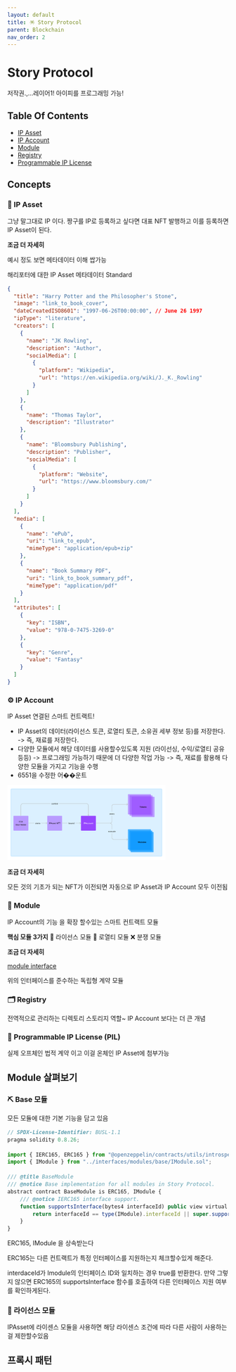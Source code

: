 ```yaml
---
layout: default
title: 🪅 Story Protocol
parent: Blockchain
nav_order: 2
---
```


# Story Protocol

저작권.,...레이어1! 아이피를 프로그래밍 가능!

## Table Of Contents

- [IP Asset](#ip-asset)
- [IP Account](#ip-account)
- [Module](#module)
- [Registry](#registry)
- [Programmable IP License](#programmable-ip-license)

## Concepts

### 🧩 IP Asset

그냥 말그대로 IP 이다. 짱구를 IP로 등록하고 싶다면 대표 NFT 발행하고 이를 등록하면 IP Asset이 된다.

**조금 더 자세히**

예시 정도 보면 메타데이터 이해 쌉가능

해리포터에 대한 IP Asset 메타데이터 Standard

```json
{
  "title": "Harry Potter and the Philosopher's Stone",
  "image": "link_to_book_cover",
  "dateCreatedISO8601": "1997-06-26T00:00:00", // June 26 1997
  "ipType": "literature",
  "creators": [
    {
      "name": "JK Rowling",
      "description": "Author",
      "socialMedia": [
        {
          "platform": "Wikipedia",
          "url": "https://en.wikipedia.org/wiki/J._K._Rowling"
        }
      ]
    },
    {
      "name": "Thomas Taylor",
      "description": "Illustrator"
    },
    {
      "name": "Bloomsbury Publishing",
      "description": "Publisher",
      "socialMedia": [
        {
          "platform": "Website",
          "url": "https://www.bloomsbury.com/"
        }
      ]
    }
  ],
  "media": [
    {
      "name": "ePub",
      "uri": "link_to_epub",
      "mimeType": "application/epub+zip"
    },
    {
      "name": "Book Summary PDF",
      "uri": "link_to_book_summary_pdf",
      "mimeType": "application/pdf"
    }
  ],
  "attributes": [
    {
      "key": "ISBN",
      "value": "978-0-7475-3269-0"
    },
    {
      "key": "Genre",
      "value": "Fantasy"
    }
  ]
}
```

### ⚙️ IP Account

IP Asset 연결된 스마트 컨트랙트!

- IP Asset의 데이터(라이선스 토큰, 로열티 토큰, 소유권 세부 정보 등)를 저장한다. -> 즉, 재료를 저장한다.
- 다양한 모듈에서 해당 데이터를 사용할수있도록 지원 (라이선싱, 수익/로열티 공유 등등) -> 프로그래밍 가능하기 때문에 더 다양한 작업 가능 -> 즉, 재료를 활용해 다양한 모듈을 가지고 기능을 수행
- 6551을 수정한 어��운트

<img src="../../assets/images/IPAImage.png" width="360px">

**조금 더 자세히**

모든 것의 기초가 되는 NFT가 이전되면 자동으로 IP Asset과 IP Account 모두 이전됨

### 🧱 Module

IP Account의 기능 을 확장 할수있는 스마트 컨트랙트 모듈

**핵심 모듈 3가지**
📜 라이선스 모듈
💸 로열티 모듈
❌ 분쟁 모듈

**조금 더 자세히**

[module interface](https://github.com/storyprotocol/protocol-core-v1/blob/main/contracts/interfaces/modules/base/IModule.sol)

위의 인터페이스를 준수하는 독립형 계약 모듈

### 🗂️ Registry

전역적으로 관리하는 디렉토리 스토리지 역할~ IP Account 보다는 더 큰 개념

### 💊 Programmable IP License (PIL)

실제 오프체인 법적 계약 이고 이걸 온체인 IP Asset에 첨부가능

## Module 살펴보기

### ⛏️ Base 모듈

모든 모듈에 대한 기본 기능을 담고 있음

```js
// SPDX-License-Identifier: BUSL-1.1
pragma solidity 0.8.26;

import { IERC165, ERC165 } from "@openzeppelin/contracts/utils/introspection/ERC165.sol";
import { IModule } from "../interfaces/modules/base/IModule.sol";

/// @title BaseModule
/// @notice Base implementation for all modules in Story Protocol.
abstract contract BaseModule is ERC165, IModule {
    /// @notice IERC165 interface support.
    function supportsInterface(bytes4 interfaceId) public view virtual override(ERC165, IERC165) returns (bool) {
        return interfaceId == type(IModule).interfaceId || super.supportsInterface(interfaceId);
    }
}
```

ERC165, IModule 을 상속받는다

ERC165는 다른 컨트랙트가 특정 인터페이스를 지원하는지 체크할수있게 해준다.

interdaceId가 Imodule의 인터페이스 ID와 일치하는 경우 true를 반환한다. 만약 그렇지 않으면 ERC165의 supportsInterface 함수를 호출하여 다른 인터페이스 지원 여부를 확인하게된다.

### 📜 라이선스 모듈

IPAsset에 라이센스 모듈을 사용하면 해당 라이센스 조건에 따라 다른 사람이 사용하는 걸 제한할수있음

## 프록시 패턴
